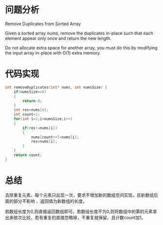 # 问题分析

Remove Duplicates from Sorted Array

Given a sorted array *nums*, remove the duplicates  in-place such that each element appear only once and return the new length.

Do not allocate extra space for another array, you must do this by  modifying the input array in-place  with O(1) extra memory.

# 代码实现

```c
int removeDuplicates(int* nums, int numsSize) {
    if(numsSize==0)
    {
        return 0;
    }
    int res=nums[0];
    int count=1;
    for(int i=1;i<numsSize;i++)
    {
        if(res!=nums[i])
        {
            nums[count++]=nums[i];
            res=nums[i];
        }
    }
    return count;
}
```

# 总结

去除重复元素，每个元素只出现一次，要求不增加新的数组空间实现，且新数组后面的部分不影响 ，返回值为新数组的长度。

若数组长度为0,则直接返回数组即可。若数组长度不为0,则将数组中的第的元素拿出来依次比较，若有重复的直接忽略掉，不重复就保留，且计数count加1。 